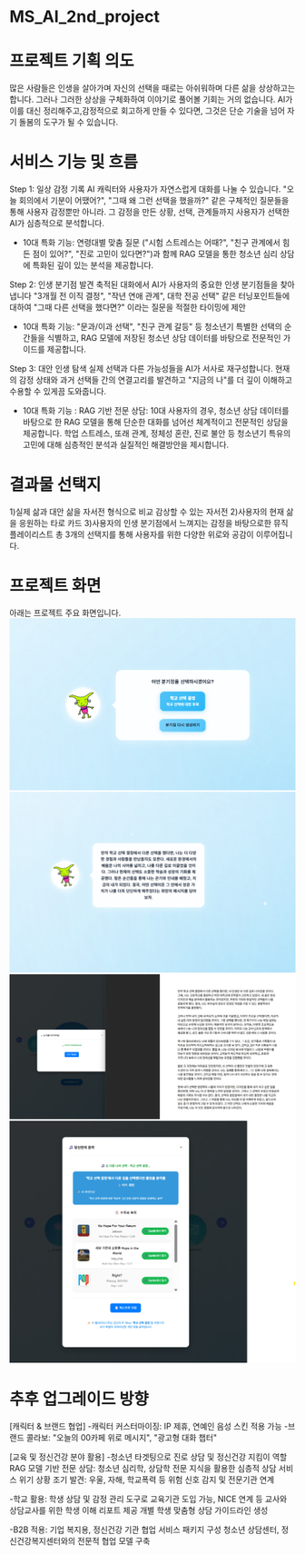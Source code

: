 # MS_AI_2nd_project

# 프로젝트 기획 의도 
많은 사람들은 인생을 살아가며 자신의 선택을 때로는 아쉬워하며 다른 삶을 상상하고는 합니다.
그러나 그러한 상상을 구체화하여 이야기로 풀어볼 기회는 거의 없습니다.
AI가 이를 대신 정리해주고,감정적으로 회고하게 만들 수 있다면, 그것은 단순 기술을 넘어 자기 돌봄의 도구가 될 수 있습니다.


# 서비스 기능 및 흐름 
Step 1: 일상 감정 기록
AI 캐릭터와 사용자가 자연스럽게 대화를 나눌 수 있습니다.
"오늘 회의에서 기분이 어땠어?", "그때 왜 그런 선택을 했을까?" 같은 구체적인 질문들을 통해 사용자 감정뿐만 아니라. 그 감정을 만든 상황, 선택, 관계들까지 사용자가 선택한 AI가 심층적으로 분석합니다. 
- 10대 특화 기능: 연령대별 맞춤 질문 ("시험 스트레스는 어때?", "친구 관계에서 힘든 점이 있어?", "진로 고민이 있다면?")과 함께 RAG 모델을 통한 청소년 심리 상담에 특화된 깊이 있는 분석을 제공합니다.

Step 2: 인생 분기점 발견
축적된 대화에서 AI가 사용자의 중요한 인생 분기점들을 찾아냅니다
"3개월 전 이직 결정", "작년 연애 관계", 대학 전공 선택" 같은 터닝포인트들에 대하여 "그때 다른 선택을 했다면?" 이라는 질문을 적절한 타이밍에 제안 
- 10대 특화 기능: "문과/이과 선택", "친구 관계 갈등" 등 청소년기 특별한 선택의 순간들을 식별하고, RAG 모델에 저장된 청소년 상담 데이터를 바탕으로 전문적인 가이드를 제공합니다.

Step 3: 대안 인생 탐색
실제 선택과 다른 가능성들을 AI가 서사로 재구성합니다.
현재의 감정 상태와 과거 선택들 간의 연결고리를 발견하고 "지금의 나"를 더 깊이 이해하고 수용할 수 있게끔 도와줍니다. 
- 10대 특화 기능 : RAG 기반 전문 상담: 10대 사용자의 경우, 청소년 상담 데이터를 바탕으로 한 RAG 모델을 통해 단순한 대화를 넘어선 체계적이고 전문적인 상담을 제공합니다. 학업 스트레스, 또래 관계, 정체성 혼란, 진로 불안 등 청소년기 특유의 고민에 대해 심층적인 분석과 실질적인 해결방안을 제시합니다.

# 결과물 선택지
1)실제 삶과 대안 삶을 자서전 형식으로 비교 감상할 수 있는 자서전 
2)사용자의 현재 삶을 응원하는 타로 카드
3)사용자의 인생 분기점에서 느껴지는 감정을 바탕으로한 뮤직 플레이리스트
총 3개의 선택지를 통해 사용자를 위한 다양한 위로와 공감이 이루어집니다. 



# 프로젝트 화면
아래는 프로젝트 주요 화면입니다.
![if_story_selectmoment](images/if_story_selectmoment.png)
![if_story_summary](images/if_story_summary.png)
![if_story_autobio](images/if_story_autobio.png)
![result_music](images/result_music.png)


# 추후 업그레이드 방향
[캐릭터 & 브랜드 협업]
  -캐릭터 커스터마이징: IP 제휴, 연예인 음성 스킨 적용 가능
  -브랜드 콜라보: "오늘의 00카페 위로 메시지", "광고형 대화 챕터"

[교육 및 정신건강 분야 활용]
  -청소년 타겟팅으로 진로 상담 및 정신건강 지킴이 역할
    RAG 모델 기반 전문 상담: 청소년 심리학, 상담학 전문 지식을 활용한 심층적 상담 서비스
    위기 상황 조기 발견: 우울, 자해, 학교폭력 등 위험 신호 감지 및 전문기관 연계

  -학교 활용: 학생 상담 및 감정 관리 도구로 교육기관 도입 가능, NICE 연계 등
    교사와 상담교사를 위한 학생 이해 리포트 제공
    개별 학생 맞춤형 상담 가이드라인 생성

  -B2B 적용: 기업 복지용, 정신건강 기관 협업 서비스 패키지 구성
    청소년 상담센터, 정신건강복지센터와의 전문적 협업 모델 구축
